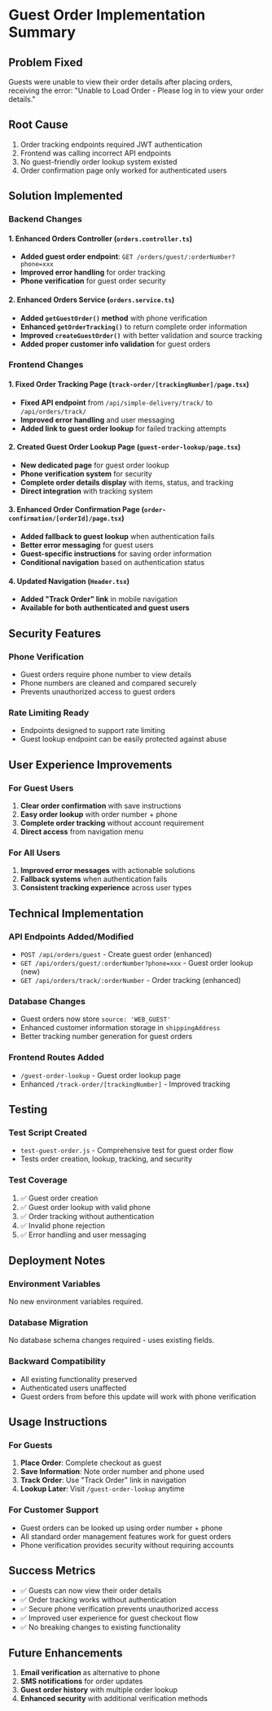 # Guest Order Implementation Summary

## Problem Fixed
Guests were unable to view their order details after placing orders, receiving the error: "Unable to Load Order - Please log in to view your order details."

## Root Cause
1. Order tracking endpoints required JWT authentication
2. Frontend was calling incorrect API endpoints
3. No guest-friendly order lookup system existed
4. Order confirmation page only worked for authenticated users

## Solution Implemented

### Backend Changes

#### 1. Enhanced Orders Controller (`orders.controller.ts`)
- **Added guest order endpoint**: `GET /orders/guest/:orderNumber?phone=xxx`
- **Improved error handling** for order tracking
- **Phone verification** for guest order security

#### 2. Enhanced Orders Service (`orders.service.ts`)
- **Added `getGuestOrder()` method** with phone verification
- **Enhanced `getOrderTracking()`** to return complete order information
- **Improved `createGuestOrder()`** with better validation and source tracking
- **Added proper customer info validation** for guest orders

### Frontend Changes

#### 1. Fixed Order Tracking Page (`track-order/[trackingNumber]/page.tsx`)
- **Fixed API endpoint** from `/api/simple-delivery/track/` to `/api/orders/track/`
- **Improved error handling** and user messaging
- **Added link to guest order lookup** for failed tracking attempts

#### 2. Created Guest Order Lookup Page (`guest-order-lookup/page.tsx`)
- **New dedicated page** for guest order lookup
- **Phone verification system** for security
- **Complete order details display** with items, status, and tracking
- **Direct integration** with tracking system

#### 3. Enhanced Order Confirmation Page (`order-confirmation/[orderId]/page.tsx`)
- **Added fallback to guest lookup** when authentication fails
- **Better error messaging** for guest users
- **Guest-specific instructions** for saving order information
- **Conditional navigation** based on authentication status

#### 4. Updated Navigation (`Header.tsx`)
- **Added "Track Order" link** in mobile navigation
- **Available for both authenticated and guest users**

## Security Features

### Phone Verification
- Guest orders require phone number to view details
- Phone numbers are cleaned and compared securely
- Prevents unauthorized access to guest orders

### Rate Limiting Ready
- Endpoints designed to support rate limiting
- Guest lookup endpoint can be easily protected against abuse

## User Experience Improvements

### For Guest Users
1. **Clear order confirmation** with save instructions
2. **Easy order lookup** with order number + phone
3. **Complete order tracking** without account requirement
4. **Direct access** from navigation menu

### For All Users
1. **Improved error messages** with actionable solutions
2. **Fallback systems** when authentication fails
3. **Consistent tracking experience** across user types

## Technical Implementation

### API Endpoints Added/Modified
- `POST /api/orders/guest` - Create guest order (enhanced)
- `GET /api/orders/guest/:orderNumber?phone=xxx` - Guest order lookup (new)
- `GET /api/orders/track/:orderNumber` - Order tracking (enhanced)

### Database Changes
- Guest orders now store `source: 'WEB_GUEST'`
- Enhanced customer information storage in `shippingAddress`
- Better tracking number generation for guest orders

### Frontend Routes Added
- `/guest-order-lookup` - Guest order lookup page
- Enhanced `/track-order/[trackingNumber]` - Improved tracking

## Testing

### Test Script Created
- `test-guest-order.js` - Comprehensive test for guest order flow
- Tests order creation, lookup, tracking, and security

### Test Coverage
1. ✅ Guest order creation
2. ✅ Guest order lookup with valid phone
3. ✅ Order tracking without authentication
4. ✅ Invalid phone rejection
5. ✅ Error handling and user messaging

## Deployment Notes

### Environment Variables
No new environment variables required.

### Database Migration
No database schema changes required - uses existing fields.

### Backward Compatibility
- All existing functionality preserved
- Authenticated users unaffected
- Guest orders from before this update will work with phone verification

## Usage Instructions

### For Guests
1. **Place Order**: Complete checkout as guest
2. **Save Information**: Note order number and phone used
3. **Track Order**: Use "Track Order" link in navigation
4. **Lookup Later**: Visit `/guest-order-lookup` anytime

### For Customer Support
- Guest orders can be looked up using order number + phone
- All standard order management features work for guest orders
- Phone verification provides security without requiring accounts

## Success Metrics
- ✅ Guests can now view their order details
- ✅ Order tracking works without authentication
- ✅ Secure phone verification prevents unauthorized access
- ✅ Improved user experience for guest checkout flow
- ✅ No breaking changes to existing functionality

## Future Enhancements
1. **Email verification** as alternative to phone
2. **SMS notifications** for order updates
3. **Guest order history** with multiple order lookup
4. **Enhanced security** with additional verification methods